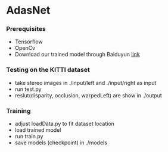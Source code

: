 # AdasNet

### Prerequisites
  - Tensorflow
  - OpenCv
  - Download our trained model through Baiduyun [link](https://pan.baidu.com/s/1c1GJzna)

### Testing on the KITTI dataset
  - take stereo images in ./input/left and ./input/right as input
  - run test.py
  - reslut(disparity, occlusion, warpedLeft) are show in ./output 

### Training
  - adjust loadData.py to fit dataset location
  - load trained model
  - run train.py
  - save models (checkpoint) in ./models
